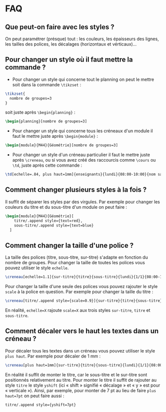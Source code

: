 # FAQ

## Que peut-on faire avec les styles ?

On peut paramétrer (présque) tout : les couleurs, les épaisseurs des lignes, les tailles des polices, les décalages (horizontaux et vérticaux)...

## Pour changer un style où il faut mettre la commande ?

- Pour changer un style qui concerne tout le planning on peut le mettre soit dans la commande `\tikzset` :
```tex
\tikzset{
  nombre de groupes=3
}
```
soit juste après `\begin{planning}` :
```tex
\begin{planning}[nombre de groupes=3]
```
- Pour changer un style qui concerne tous les créneaux d'un module il faut le mettre juste après `\begin{module}` :
```tex
\begin{module}{M44}{Géométrie}[nombre de groupes=3]
```
- Pour changer un style d'un créneau particulier il faut le mettre juste après `\creneau`, ou si vous avez créé des raccourcis comme `\cours` ou `\td`, juste après cette commande :
```tex
\td[echelle=.84, plus haut=1mm]{enseignants}{lundi}{08:00-10:00}{nom salle}
```

## Comment changer plusieurs styles à la fois ?

Il suffit de séparer les styles par des virgules. Par exemple pour changer les couleurs du titre et du sous-titre d'un module on peut faire :

```tex
\begin{module}{M44}{Géométrie}[
    titre/.append style={text=red},
    sous-titre/.append style={text=blue}
  ]
```

## Comment changer la taille d'une police ?

La taille des polices (titre, sous-titre, sur-titre) s'adapte en fonction du nombre de groupes. Pour changer la taille de toutes les polices vous pouvez utiliser le style `echelle`. 
```tex
\creneau[echelle=1.1]{sur-titre}{titre}{sous-titre}{lundi}{1/1}{08:00-10:00}
```
Pour changer la taille d'une seule des polices vous pouvez rajouter le style `scale` à la police en question. Par exemple pour changer la taille du titre :
```tex
\creneau[titre/.append style={scale=0.9}]{sur-titre}{titre}{sous-titre}{lundi}{1/1}{08:00-10:00}
```

En réalité, `echelle=X` rajoute `scale=X` aux trois styles `sur-titre`, `titre` et `sous-titre`. 

## Comment décaler vers le haut les textes dans un créneau ?

Pour décaler tous les textes dans un créneau vous pouvez utiliser le style `plus haut`. Par exemple pour décaler de 1 mm :
```tex
\creneau[plus haut=1mm]{sur-titre}{titre}{sous-titre}{lundi}{1/1}{08:00-10:00}
```
En réalité il suffit de monter le titre, car le sous-titre et le sur-titre sont positionnés relativement au titre. Pour monter le titre il suffit de rajouter au style `titre` le style `yshift` (ici « shift » signifié « décalage » et « y » est pour « verticale »). Ainsi, par exemple, pour monter de 7 pt au lieu de faire `plus haut=7pt` on peut faire aussi :
```tex
titre/.append style={yshift=7pt}
```
